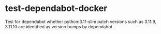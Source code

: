 # test-dependabot-docker
Test for dependabot whether python:3.11-slim patch versions such as 3.11.9, 3.11.10 are identified as version bumps by dependabot.
